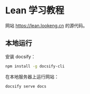 
# Lean 学习教程

网站 https://lean.lookeng.cn 的源代码。

## 本地运行

安装 docsify：

```bash
npm install -g docsify-cli
```

在本地服务器上运行网站：

```bash
docsify serve docs
```
